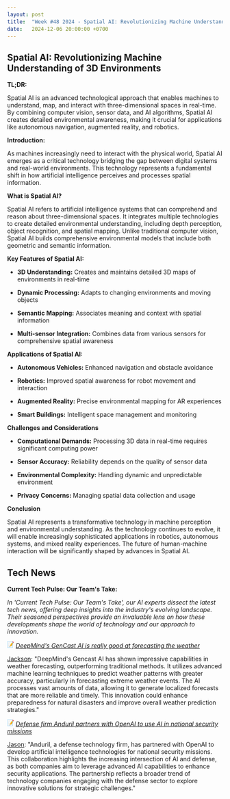 ```yaml
---
layout: post
title:  "Week #48 2024 - Spatial AI: Revolutionizing Machine Understanding of 3D Environments"
date:   2024-12-06 20:00:00 +0700
---
```


## Spatial AI: Revolutionizing Machine Understanding of 3D Environments

**TL;DR:** 

Spatial AI is an advanced technological approach that enables machines to understand, map, and interact with three-dimensional spaces in real-time. By combining computer vision, sensor data, and AI algorithms, Spatial AI creates detailed environmental awareness, making it crucial for applications like autonomous navigation, augmented reality, and robotics.


__Introduction:__

As machines increasingly need to interact with the physical world, Spatial AI emerges as a critical technology bridging the gap between digital systems and real-world environments. This technology represents a fundamental shift in how artificial intelligence perceives and processes spatial information.


__What is Spatial AI?__

Spatial AI refers to artificial intelligence systems that can comprehend and reason about three-dimensional spaces. It integrates multiple technologies to create detailed environmental understanding, including depth perception, object recognition, and spatial mapping. Unlike traditional computer vision, Spatial AI builds comprehensive environmental models that include both geometric and semantic information.


__Key Features of Spatial AI:__

* **3D Understanding:** Creates and maintains detailed 3D maps of environments in real-time

* **Dynamic Processing:** Adapts to changing environments and moving objects

* **Semantic Mapping:** Associates meaning and context with spatial information

* **Multi-sensor Integration:** Combines data from various sensors for comprehensive spatial awareness


__Applications of Spatial AI:__

* **Autonomous Vehicles:** Enhanced navigation and obstacle avoidance

* **Robotics:** Improved spatial awareness for robot movement and interaction

* **Augmented Reality:** Precise environmental mapping for AR experiences

* **Smart Buildings:** Intelligent space management and monitoring


__Challenges and Considerations__

* **Computational Demands:** Processing 3D data in real-time requires significant computing power

* **Sensor Accuracy:** Reliability depends on the quality of sensor data

* **Environmental Complexity:** Handling dynamic and unpredictable environment

* **Privacy Concerns:** Managing spatial data collection and usage


__Conclusion__

Spatial AI represents a transformative technology in machine perception and environmental understanding. As the technology continues to evolve, it will enable increasingly sophisticated applications in robotics, autonomous systems, and mixed reality experiences. The future of human-machine interaction will be significantly shaped by advances in Spatial AI.


## Tech News

__Current Tech Pulse: Our Team's Take:__

*In 'Current Tech Pulse: Our Team's Take', our AI experts dissect the latest tech news, offering deep insights into the industry's evolving landscape. Their seasoned perspectives provide an invaluable lens on how these developments shape the world of technology and our approach to innovation.*


![memo](/assets/images/memo16.png) *[DeepMind's GenCast AI is really good at forecasting the weather](https://www.msn.com/en-us/news/technology/deepmind-s-gencast-ai-is-really-good-at-forecasting-the-weather/ar-AA1vhiwt?ocid=BingNewsVerp)*

[Jackson](https://www.linkedin.com/in/jackson-cates-315a0b1ab/): "DeepMind's Gencast AI has shown impressive capabilities in weather forecasting, outperforming traditional methods. It utilizes advanced machine learning techniques to predict weather patterns with greater accuracy, particularly in forecasting extreme weather events. The AI processes vast amounts of data, allowing it to generate localized forecasts that are more reliable and timely. This innovation could enhance preparedness for natural disasters and improve overall weather prediction strategies."

![memo](/assets/images/memo16.png) *[Defense firm Anduril partners with OpenAI to use AI in national security missions](https://www.reuters.com/technology/artificial-intelligence/defense-firm-anduril-partners-with-openai-use-ai-national-security-missions-2024-12-04)*

[Jason](https://www.linkedin.com/in/jason-bengtson-b8a9a83b): "Anduril, a defense technology firm, has partnered with OpenAI to develop artificial intelligence technologies for national security missions. This collaboration highlights the increasing intersection of AI and defense, as both companies aim to leverage advanced AI capabilities to enhance security applications. The partnership reflects a broader trend of technology companies engaging with the defense sector to explore innovative solutions for strategic challenges."

